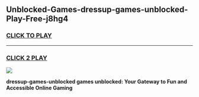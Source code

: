 
## Unblocked-Games-dressup-games-unblocked-Play-Free-j8hg4
<h3>
<a href="https://premium76.site?title=dressup-games-unblocked&ref=22A">CLICK TO PLAY</a></h3>
<hr>

<h3>
<a href="https://premium76.site?title=dressup-games-unblocked&ref=22A">CLICK 2 PLAY</a>
  
</h3>

<a href="https://premium76.site?title=dressup-games-unblocked&ref=22A"><img src="https://clearcache.store/games.png"></a>


**dressup-games-unblocked games unblocked: Your Gateway to Fun and Accessible Online Gaming**
